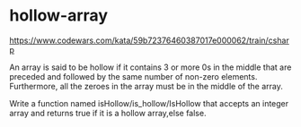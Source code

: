 # hollow-array
https://www.codewars.com/kata/59b72376460387017e000062/train/csharp

An array is said to be hollow if it contains 3 or more 0s in the middle that are preceded and followed by the same number of non-zero elements. Furthermore, all the zeroes in the array must be in the middle of the array.

Write a function named isHollow/is_hollow/IsHollow that accepts an integer array and returns true if it is a hollow array,else false.
